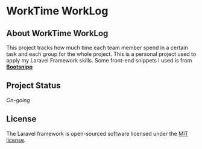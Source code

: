 # WorkTime WorkLog

## About WorkTime WorkLog
This project tracks how much time each team member spend in a certain task and each group for the whole project. This is a personal project used to apply my Laravel Framework skills.
Some front-end snippets I used is from **[Bootsnipp](https://bootsnipp.com/)**

## Project Status
_On-going_

## License

The Laravel framework is open-sourced software licensed under the [MIT license](http://opensource.org/licenses/MIT).
